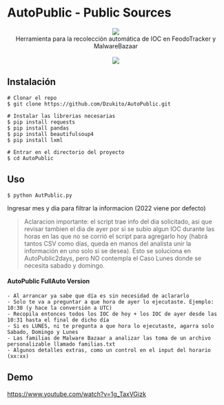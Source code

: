 # AutoPublic - Public Sources

<p align=center>

  <img src="https://i.postimg.cc/Fs9GfSsC/train-tracks-tracks.gif"/>

  <br>
  <span>Herramienta para la recolección automática de IOC en FeodoTracker y MalwareBazaar</span>
  <br>
  <br>
  <a target="_blank" href="https://www.python.org/downloads/" title="Python version"><img src="https://img.shields.io/badge/python-%3E=_2.7-green.svg"></a>
 </a>
</p>

  
## Instalación

```console
# Clonar el repo
$ git clone https://github.com/Dzukito/AutoPublic.git

# Instalar las librerias necesarias
$ pip install requests
$ pip install pandas
$ pip install beautifulsoup4
$ pip install lxml

# Entrar en el directorio del proyecto
$ cd AutoPublic

```

## Uso

```console
$ python AutPublic.py
```
Ingresar mes y dia para filtrar la informacion (2022 viene por defecto)
		
> Aclaracion importante: el script trae info del dia solicitado, asi que revisar tambien el dia de ayer por si se subio algun IOC durante las horas en las que no se corrió el script para agregarlo hoy (habrá tantos CSV como días, queda en manos del analista unir la información en uno solo si se desea). Esto se soluciona en AutoPublic2days, pero NO contempla el Caso Lunes donde se necesita sabado y domingo.

#### AutoPublic FullAuto Version
```
- Al arrancar ya sabe que día es sin necesidad de aclararlo
- Solo te va a preguntar a que hora de ayer lo ejecutaste. Ejemplo: 10:30 (y hace la conversión a UTC)
- Recopila entonces todos los IOC de hoy + los IOC de ayer desde las 10:31 hasta el final de dicho día
- Si es LUNES, ni te pregunta a que hora lo ejecutaste, agarra solo Sabado, Domingo y Lunes
- Las familias de Malware Bazaar a analizar las toma de un archivo personalizable llamado familias.txt
- Algunos detalles extras, como un control en el input del horario (xx:xx)
```


## Demo
https://www.youtube.com/watch?v=1g_TaxVGizk
